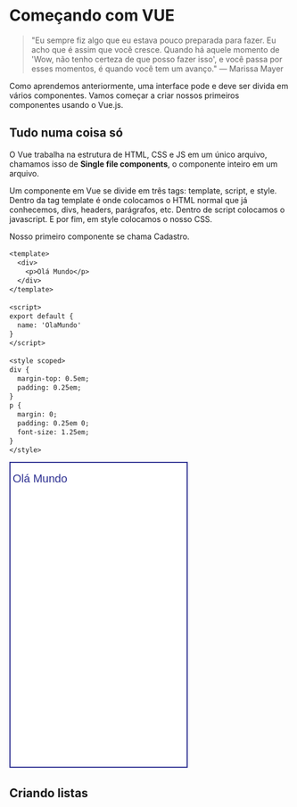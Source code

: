 # Começando com VUE

> "Eu sempre fiz algo que eu estava pouco preparada para fazer. Eu acho que é assim que você cresce. Quando há aquele momento de 'Wow, não tenho certeza de que posso fazer isso', e você passa por esses momentos, é quando você tem um avanço."
> — Marissa Mayer

Como aprendemos anteriormente, uma interface pode e deve ser divida em vários componentes. Vamos começar a criar nossos primeiros componentes usando o Vue.js.

## Tudo numa coisa só

O Vue trabalha na estrutura de HTML, CSS e JS em um único arquivo, chamamos isso de **Single file components**, o componente inteiro em um arquivo.

Um componente em Vue se divide em três tags: template, script, e style. Dentro da tag template é onde colocamos o HTML normal que já conhecemos, divs, headers, parágrafos, etc. Dentro de script colocamos o javascript. E por fim, em style colocamos o nosso CSS.

Nosso primeiro componente se chama Cadastro.

```vue
<template>
  <div>
    <p>Olá Mundo</p>
  </div>
</template>

<script>
export default {
  name: 'OlaMundo'
}
</script>

<style scoped>
div {
  margin-top: 0.5em;
  padding: 0.25em;
}
p {
  margin: 0;
  padding: 0.25em 0;
  font-size: 1.25em;
}
</style>
```

![olavue](assets/02.png)

## Criando listas
